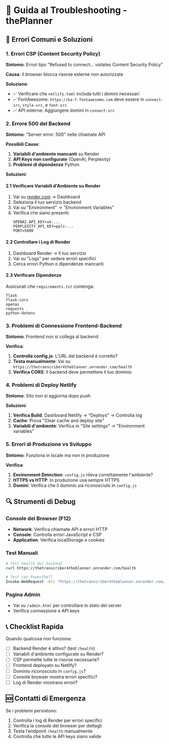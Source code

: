 # 🔧 Guida al Troubleshooting - thePlanner

## 🚨 Errori Comuni e Soluzioni

### 1. Errori CSP (Content Security Policy)

**Sintomo**: Errori tipo "Refused to connect... violates Content Security Policy"

**Causa**: Il browser blocca risorse esterne non autorizzate

**Soluzione**:
- ✅ Verificare che `netlify.toml` includa tutti i domini necessari
- ✅ FontAwesome: `https://ka-f.fontawesome.com` deve essere in `connect-src`, `style-src`, e `font-src`
- ✅ API esterne: Aggiungere domini in `connect-src`

### 2. Errore 500 del Backend

**Sintomo**: "Server error: 500" nelle chiamate API

**Possibili Cause**:
1. **Variabili d'ambiente mancanti** su Render
2. **API Keys non configurate** (OpenAI, Perplexity)
3. **Problemi di dipendenze** Python

**Soluzioni**:

#### 2.1 Verificare Variabili d'Ambiente su Render
1. Vai su [render.com](https://render.com) → Dashboard
2. Seleziona il tuo servizio backend
3. Vai su "Environment" → "Environment Variables"
4. Verifica che siano presenti:
   ```
   OPENAI_API_KEY=sk-...
   PERPLEXITY_API_KEY=pplx-...
   PORT=5000
   ```

#### 2.2 Controllare i Log di Render
1. Dashboard Render → Il tuo servizio
2. Vai su "Logs" per vedere errori specifici
3. Cerca errori Python o dipendenze mancanti

#### 2.3 Verificare Dipendenze
Assicurati che `requirements.txt` contenga:
```
flask
flask-cors
openai
requests
python-dotenv
```

### 3. Problemi di Connessione Frontend-Backend

**Sintomo**: Frontend non si collega al backend

**Verifica**:
1. **Controlla config.js**: L'URL del backend è corretto?
2. **Testa manualmente**: Vai su `https://thetranscriber4theblanner.onrender.com/health`
3. **Verifica CORS**: Il backend deve permettere il tuo dominio

### 4. Problemi di Deploy Netlify

**Sintomo**: Sito non si aggiorna dopo push

**Soluzioni**:
1. **Verifica Build**: Dashboard Netlify → "Deploys" → Controlla log
2. **Cache**: Prova "Clear cache and deploy site"
3. **Variabili d'ambiente**: Verifica in "Site settings" → "Environment variables"

### 5. Errori di Produzione vs Sviluppo

**Sintomo**: Funziona in locale ma non in produzione

**Verifica**:
1. **Environment Detection**: `config.js` rileva correttamente l'ambiente?
2. **HTTPS vs HTTP**: In produzione usa sempre HTTPS
3. **Domini**: Verifica che il dominio sia riconosciuto in `config.js`

## 🔍 Strumenti di Debug

### Console del Browser (F12)
- **Network**: Verifica chiamate API e errori HTTP
- **Console**: Controlla errori JavaScript e CSP
- **Application**: Verifica localStorage e cookies

### Test Manuali
```bash
# Test health del backend
curl https://thetranscriber4theblanner.onrender.com/health

# Test con PowerShell
Invoke-WebRequest -Uri "https://thetranscriber4theblanner.onrender.com/health"
```

### Pagina Admin
- Vai su `/admin.html` per controllare lo stato del server
- Verifica connessione e API keys

## 📞 Checklist Rapida

Quando qualcosa non funziona:

- [ ] Backend Render è attivo? (test `/health`)
- [ ] Variabili d'ambiente configurate su Render?
- [ ] CSP permette tutte le risorse necessarie?
- [ ] Frontend deployato su Netlify?
- [ ] Dominio riconosciuto in `config.js`?
- [ ] Console browser mostra errori specifici?
- [ ] Log di Render mostrano errori?

## 🆘 Contatti di Emergenza

Se i problemi persistono:
1. Controlla i log di Render per errori specifici
2. Verifica la console del browser per dettagli
3. Testa l'endpoint `/health` manualmente
4. Controlla che tutte le API keys siano valide